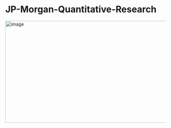 # JP-Morgan-Quantitative-Research

<img width="2560" height="320" alt="image" src="https://github.com/user-attachments/assets/18bb75b4-3a61-4a83-8a56-e811c20985f7" />

